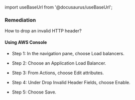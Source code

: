 import useBaseUrl from '@docusaurus/useBaseUrl';

### Remediation
How to drop an invalid HTTP header?

#### Using AWS Console

- Step 1: In the navigation pane, choose Load balancers.

- Step 2: Choose an Application Load Balancer.

- Step 3: From Actions, choose Edit attributes.

- Step 4: Under Drop Invalid Header Fields, choose Enable.

- Step 5: Choose Save.